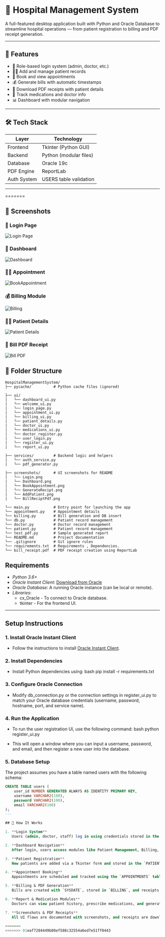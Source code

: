 # 🏥 Hospital Management System

A full-featured desktop application built with Python and Oracle Database to streamline hospital operations — from patient registration to billing and PDF receipt generation.

---

## 🚀 Features

- 🔐 Role-based login system (admin, doctor, etc.)
- 🧑‍⚕️ Add and manage patient records
- 📅 Book and view appointments
- 💰 Generate bills with automatic timestamps
- 🧾 Download PDF receipts with patient details
- 💊 Track medications and doctor info
- 📊 Dashboard with modular navigation

---

## 🛠️ Tech Stack

| Layer        | Technology             |
|--------------|------------------------|
| Frontend     | Tkinter (Python GUI)   |
| Backend      | Python (modular files) |
| Database     | Oracle 19c             |
| PDF Engine   | ReportLab              |
| Auth System  | USERS table validation |

---

=======
## 📸 Screenshots

### 🔐 Login Page
![Login Page](screenshots/Login.png)

### 🏥 Dashboard
![Dashboard](screenshots/Dashboard.png)

### 🧑‍⚕️ Appointment
![BookAppointment](screenshots/BookAppointment.png)

### 💰 Billing Module
![Billing](screenshots/GenerateRecipt.png)

### 🧑‍⚕️ Patient Details
![Patient Details](screenshots/AddPatient.png)

### 🧾 Bill PDF Receipt
![Bill PDF](screenshots/BillReciptPdf.png)

## 📂 Folder Structure

```
HospitalManagementSystem/
├── pycache/          # Python cache files (ignored) 

├── ui/
|   └── dashboard_ui.py 
|   └── welcome_ui.py  
|   └── login_page.py 
|   └── appointment_ui.py 
|   └── billing_ui.py  
|   └── patient_details.py 
|   └── doctor_ui.py 
|   └── medications_ui.py 
|   └── doctor_register.py  
|   └── user_login.py 
|   └── register_ui.py 
|   └── report_ui.py 

├── services/         # Backend logic and helpers  
|   └── auth_service.py
|   └── pdf_generator.py 

├── screenshots/      # UI screenshots for README  
|   └── Login.png
|   └── Dashboard.png
|   └── BookAppointment.png
|   └── GenerateRecipt.png
|   └── AddPatient.png
|   └── BillReciptPdf.png

└── main.py           # Entry point for launching the app 
└── appointment.py    # Appointment details
└── billing.py        # Bill generation and DB insert 
└── db.py             # Patient record management 
└── doctor.py         # Doctor record management
└── patient.py        # Patient record management
└── test_pdf.py       # Sample generated report
└── README.md         # Project documentation
└── .gitignore        # Git ignore rules
└── requirements.txt  # Requirements , Dependencies.
└── bill_receipt.pdf  # PDF receipt creation using ReportLab
```
## Requirements
- *Python 3.6+*
- *Oracle Instant Client*: [Download from Oracle](https://www.oracle.com/database/technologies/instant-client.html)
- *Oracle Database*: A running Oracle instance (can be local or remote).
- *Libraries*:
  - cx_Oracle - To connect to Oracle database.
  - tkinter - For the frontend UI.
    
---
## Setup Instructions

### 1. Install Oracle Instant Client
   - Follow the instructions to install [Oracle Instant Client](https://www.oracle.com/database/technologies/instant-client.html).

### 2. Install Dependencies
   - Install Python dependencies using:
     bash
     pip install -r requirements.txt
     

### 3. Configure Oracle Connection
   - Modify db_connection.py or the connection settings in register_ui.py to match your Oracle database credentials (username, password, hostname, port, and service name).

### 4. Run the Application
   - To run the user registration UI, use the following command:
     bash
     python register_ui.py
     
   - This will open a window where you can input a username, password, and email, and then register a new user into the database.

### 5. Database Setup

The project assumes you have a table named users with the following schema:

```sql
CREATE TABLE users (
    user_id NUMBER GENERATED ALWAYS AS IDENTITY PRIMARY KEY,
    username VARCHAR2(100),
    password VARCHAR2(100),
    email VARCHAR2(100)
);
---

## 🔄 How It Works

1. **Login System**  
   Users (admin, doctor, staff) log in using credentials stored in the Oracle `USERS` table.

2. **Dashboard Navigation**  
   After login, users access modules like Patient Management, Billing, Appointments, and Reports.

3. **Patient Registration**  
   New patients are added via a Tkinter form and stored in the `PATIENTS` table.

4. **Appointment Booking**  
   Appointments are scheduled and tracked using the `APPOINTMENTS` table.

5. **Billing & PDF Generation**  
   Bills are created with `SYSDATE`, stored in `BILLING`, and receipts are generated using ReportLab.

6. **Report & Medication Modules**  
   Doctors can view patient history, prescribe medications, and generate reports.

7. **Screenshots & PDF Receipts**  
   All UI flows are documented with screenshots, and receipts are downloadable as PDFs.

=======
>>>>>>> 01eaf7284449b80ef588c32554a6ed7e51ff0443
